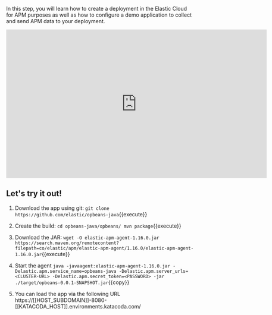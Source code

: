 In this step, you will learn how to create a deployment in the Elastic Cloud for APM purposes as well as how to configure a demo application to collect and send APM data to your deployment.

<iframe style="width: 700px;height: 400px;" src="https://www.youtube.com/embed/a4_o9QetfWA" frameborder="0" allow="accelerometer; autoplay; encrypted-media; gyroscope; picture-in-picture" allowfullscreen></iframe>

## Let's try it out!

1. Download the app using git:
`git clone https://github.com/elastic/opbeans-java`{{execute}}

2. Create the build:
`
cd opbeans-java/opbeans/
mvn package
`{{execute}}

3. Download the JAR:
`wget -O elastic-apm-agent-1.16.0.jar https://search.maven.org/remotecontent?filepath=co/elastic/apm/elastic-apm-agent/1.16.0/elastic-apm-agent-1.16.0.jar`{{execute}}


4. Start the agent
`java -javaagent:elastic-apm-agent-1.16.0.jar -Delastic.apm.service_name=opbeans-java -Delastic.apm.server_urls=<CLUSTER-URL> -Delastic.apm.secret_token=<PASSWORD> -jar ./target/opbeans-0.0.1-SNAPSHOT.jar`{{copy}}


5. You can load the app via the following URL https://[[HOST_SUBDOMAIN]]-8080-[[KATACODA_HOST]].environments.katacoda.com/
